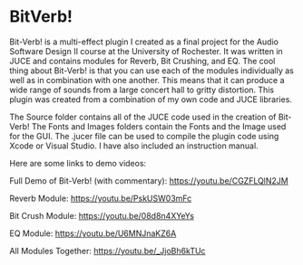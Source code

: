 # BitVerb!
Bit-Verb! is a multi-effect plugin I created as a final project for the Audio Software Design II course at the University of Rochester. It was written in JUCE and contains modules for Reverb, Bit Crushing, and EQ. The cool thing about Bit-Verb! is that you can use each of the modules individually as well as in combination with one another. This means that it can produce a wide range of sounds from a large concert hall to gritty distortion. This plugin was created from a combination of my own code and JUCE libraries.

The Source folder contains all of the JUCE code used in the creation of Bit-Verb! The Fonts and Images folders contain the Fonts and the Image used for the GUI. The .jucer file can be used to compile the plugin code using Xcode or Visual Studio. I have also included an instruction manual. 

Here are some links to demo videos:

Full Demo of Bit-Verb! (with commentary): https://youtu.be/CGZFLQlN2JM

Reverb Module: https://youtu.be/PskUSW03mFc

Bit Crush Module: https://youtu.be/08d8n4XYeYs

EQ Module: https://youtu.be/U6MNJnaKZ6A

All Modules Together: https://youtu.be/_JjoBh6kTUc

